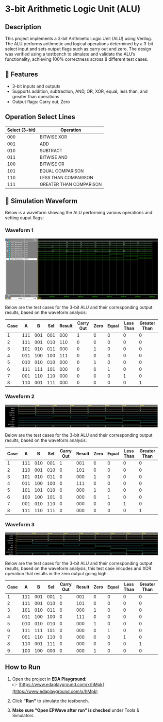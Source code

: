 # 3-bit Arithmetic Logic Unit (ALU)

## Description
This project implements a 3-bit Arithmetic Logic Unit (ALU) using Verilog. The ALU performs arithmetic and logical operations determined by a 3-bit select input and sets output flags such as carry out and zero. The design was verified using a testbench to simulate and validate the ALU’s functionality, achieving 100% correctness across 8 different test cases.

## 🔧 Features
- 3-bit inputs and outputs
- Supports addition, subtraction, AND, OR, XOR, equal, less than, and greater than operations
- Output flags: Carry out, Zero

## Operation Select Lines

| Select (3-bit) | Operation              |
|----------------|------------------------|
| 000            | BITWISE XOR            |
| 001            | ADD                    |
| 010            | SUBTRACT               |
| 011            | BITWISE AND            |
| 100            | BITWISE OR             |
| 101            | EQUAL COMPARISON       |
| 110            | LESS THAN COMPARISON   |
| 111            | GREATER THAN COMPARISON|

## 📸 Simulation Waveform

Below is a waveform showing the ALU performing various operations and setting ouput flags:
### Waveform 1
![ALU Waveform](./Waveform/3-bit_ALU_Waveform.png)

Below are the test cases for the 3-bit ALU and their corresponding output results, based on the waveform analysis:

| Case | A   | B   | Sel   | Result | Carry Out | Zero | Equal | Less Than | Greater Than |
|------|-----|-----|--------|--------|------------|------|--------|------------|---------------|
| 1    | 111 | 001 | 001    | 000    | 1          | 0    | 0      | 0          | 0             |
| 2    | 111 | 001 | 010    | 110    | 0          | 0    | 0      | 0          | 0             |
| 3    | 101 | 010 | 011    | 000    | 0          | 1    | 0      | 0          | 0             |
| 4    | 011 | 100 | 100    | 111    | 0          | 0    | 0      | 0          | 0             |
| 5    | 010 | 010 | 010    | 000    | 0          | 1    | 0      | 0          | 0             |
| 6    | 111 | 111 | 101    | 000    | 0          | 0    | 1      | 0          | 0             |
| 7    | 001 | 110 | 110    | 000    | 0          | 0    | 0      | 1          | 0             |
| 8    | 110 | 001 | 111    | 000    | 0          | 0    | 0      | 0          | 1             |


### Waveform 2
![ALU Waveform](./Waveform/3-bit_ALU_Waveform_2.png)

Below are the test cases for the 3-bit ALU and their corresponding output results, based on the waveform analysis:

| Case | A   | B   | Sel   | Carry Out | Result | Zero | Equal | Less Than | Greater Than |
|------|-----|-----|--------|-----------|--------|------|--------|------------|--------------|
| 1    | 111 | 010 | 001    | 1         | 001    | 0    | 0      | 0          | 0            |
| 2    | 110 | 001 | 010    | 0         | 101    | 0    | 0      | 0          | 0            |
| 3    | 101 | 010 | 011    | 0         | 000    | 1    | 0      | 0          | 0            |
| 4    | 011 | 100 | 100    | 0         | 111    | 0    | 0      | 0          | 0            |
| 5    | 101 | 101 | 010    | 0         | 000    | 1    | 0      | 0          | 0            |
| 6    | 100 | 100 | 101    | 0         | 000    | 0    | 1      | 0          | 0            |
| 7    | 001 | 010 | 110    | 0         | 000    | 0    | 0      | 1          | 0            |
| 8    | 111 | 110 | 111    | 0         | 000    | 0    | 0      | 0          | 1            |


### Waveform 3
![ALU Waveform](./Waveform/3-bit_ALU_Waveform3.png)

Below are the test cases for the 3-bit ALU and their corresponding output results, based on the waveform analysis, this test case inlcudes and XOR operation that results in the zero output going high: 

| Case | A   | B   | Sel   | Carry Out | Result | Zero | Equal | Less Than | Greater Than |
|------|-----|-----|--------|-----------|--------|------|--------|------------|--------------|
| 1    | 111 | 001 | 001    | 1         | 001    | 0    | 0      | 0          | 0            |
| 2    | 111 | 001 | 010    | 0         | 101    | 0    | 0      | 0          | 0            |
| 3    | 101 | 010 | 011    | 0         | 000    | 1    | 0      | 0          | 0            |
| 4    | 011 | 100 | 100    | 0         | 111    | 0    | 0      | 0          | 0            |
| 5    | 010 | 010 | 010    | 0         | 000    | 1    | 0      | 0          | 0            |
| 6    | 111 | 111 | 101    | 0         | 000    | 0    | 1      | 0          | 0            |
| 7    | 001 | 110 | 110    | 0         | 000    | 0    | 0      | 1          | 0            |
| 8    | 110 | 001 | 111    | 0         | 000    | 0    | 0      | 0          | 1            |
| 9    | 100 | 100 | 000    | 0         | 000    | 1    | 0      | 0          | 0            |




## How to Run

1. Open the project in **EDA Playground**:  
   👉 [https://www.edaplayground.com/x/hMpk](https://www.edaplayground.com/x/hMpk)

2. Click **"Run"** to simulate the testbench.

3. **Make sure "Open EPWave after run" is checked** under Tools & Simulators



